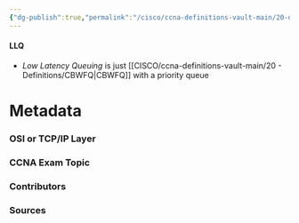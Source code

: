 ```yaml
---
{"dg-publish":true,"permalink":"/cisco/ccna-definitions-vault-main/20-definitions/llq/","tags":["defs_ccna"]}
---
```


#### LLQ
- *Low Latency Queuing* is just [[CISCO/ccna-definitions-vault-main/20 - Definitions/CBWFQ\|CBWFQ]] with a priority queue


# Metadata
### OSI or TCP/IP Layer

### CCNA Exam Topic

### Contributors

### Sources
